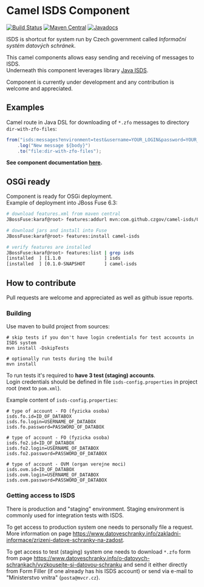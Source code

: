Camel ISDS Component
=======================
[![Build Status](https://travis-ci.org/czgov/camel-isds.svg?branch=master)](https://travis-ci.org/czgov/camel-isds)
[![Maven Central](https://maven-badges.herokuapp.com/maven-central/com.github.czgov/camel-isds/badge.svg)](https://maven-badges.herokuapp.com/maven-central/com.github.czgov/camel-isds)
[![Javadocs](http://javadoc.io/badge/com.github.czgov/camel-isds.svg)](http://javadoc.io/doc/com.github.czgov/camel-isds)


ISDS is shortcut for system run by Czech government called _Informační systém datových schránek_.

This camel components allows easy sending and receiving of messages to ISDS.  
Underneath this component leverages library [Java ISDS](https://github.com/czgov/java-isds).

Component is currently under development and any contribution is welcome and appreciated.

## Examples

Camel route in Java DSL for downloading of `*.zfo` messages to directory `dir-with-zfo-files`:
```java
from("isds:messages?environment=test&username=YOUR_LOGIN&password=YOUR_PASSWORD?zfo=true")
	.log("New message ${body}")
	.to("file:dir-with-zfo-files");
```

**See component documentation [here](src/main/docs/isds.adoc).**


## OSGi ready
Component is ready for OSGi deployment.  
Example of deployment into JBoss Fuse 6.3:
```bash
# download features.xml from maven central
JBossFuse:karaf@root> features:addurl mvn:com.github.czgov/camel-isds/0.1.0/xml/features

# download jars and install into Fuse
JBossFuse:karaf@root> features:install camel-isds

# verify features are installed
JBossFuse:karaf@root> features:list | grep isds
[installed  ] [1.1.0                ] isds                                          javaisds-1.1.0                         
[installed  ] [0.1.0-SNAPSHOT       ] camel-isds                                    camel-isds-0.1.0   
```

## How to contribute

Pull requests are welcome and appreciated as well as github issue reports.

### Building 
Use maven to build project from sources:
```shell
# skip tests if you don't have login credentials for test accounts in ISDS system
mvn install -DskipTests

# optionally run tests during the build
mvn install
```

To run tests it's required to **have 3 test (staging) accounts**.  
Login credentials should be defined in file `isds-config.properties` in project root (next to `pom.xml`).

Example content of `isds-config.properties`:
```properties
# type of account - FO (fyzicka osoba)
isds.fo.id=ID_OF_DATABOX
isds.fo.login=USERNAME_OF_DATABOX
isds.fo.password=PASSWORD_OF_DATABOX

# type of account - FO (fyzicka osoba)
isds.fo2.id=ID_OF_DATABOX
isds.fo2.login=USERNAME_OF_DATABOX
isds.fo2.password=PASSWORD_OF_DATABOX

# type of account - OVM (organ verejne moci)
isds.ovm.id=ID_OF_DATABOX
isds.ovm.login=USERNAME_OF_DATABOX
isds.ovm.password=PASSWORD_OF_DATABOX
```

### Getting access to ISDS

There is production and "staging" environment. 
Staging environment is commonly used for integration tests with ISDS.

To get access to production system one needs to personally file a request.
More information on page https://www.datoveschranky.info/zakladni-informace/zrizeni-datove-schranky-na-zadost.

To get access to test (staging) system one needs to download `*.zfo` form from page
https://www.datoveschranky.info/o-datovych-schrankach/vyzkousejte-si-datovou-schranku
and send it either directly from Form Filler (if one already has his ISDS account) 
or send via e-mail to "Ministerstvo vnitra" (`posta@mvcr.cz`).
